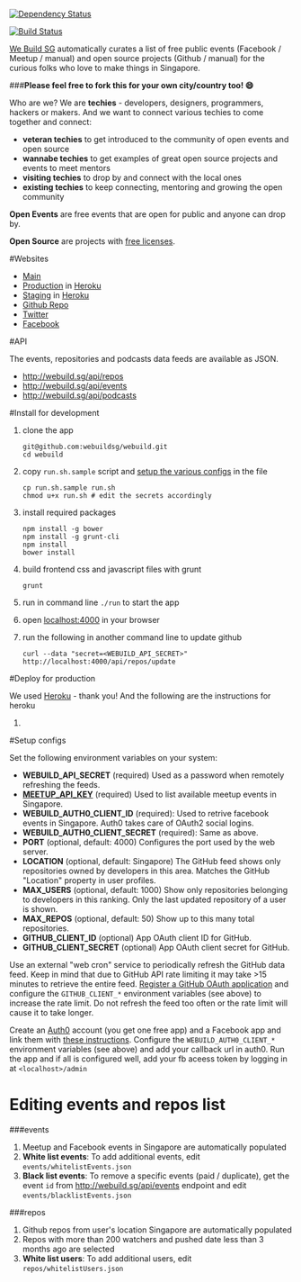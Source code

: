 [![Dependency Status](https://gemnasium.com/webuildsg/webuild.png)](https://gemnasium.com/webuildsg/webuild)

[![Build Status](https://travis-ci.org/webuildsg/webuild.png)](https://travis-ci.org/webuildsg/webuild)

[We Build SG](http://www.webuild.sg/) automatically curates a list of free public events (Facebook / Meetup / manual) and open source projects (Github / manual) for the curious folks who love to make things in Singapore. 

###**Please feel free to fork this for your own city/country too! :smile:**


Who are we? We are **techies** - developers, designers, programmers, hackers or makers. And we want to connect various techies to come together and connect:

- **veteran techies** to get introduced to the community of open events and open source
- **wannabe techies** to get examples of great open source projects and  events to meet mentors
- **visiting techies** to drop by and connect with the local ones
- **existing techies** to keep connecting, mentoring and growing the open community

**Open Events** are free events that are open for public and anyone can drop by.

**Open Source** are projects with [free licenses](http://en.wikipedia.org/wiki/Comparison_of_free_software_licences).


#Websites

- [Main](http://www.webuild.sg/)
- [Production](http://webuildsg.herokuapp.com/) in [Heroku](http://heroku.com/)
- [Staging](http://webuildsg-dev.herokuapp.com/) in [Heroku](http://heroku.com/)
- [Github Repo](https://github.com/webuildsg/webuild)
- [Twitter](https://twitter.com/webuildsg)
- [Facebook](https://www.facebook.com/webuildsg)

#API

The events, repositories and podcasts data feeds are available as JSON.

- <http://webuild.sg/api/repos>
- <http://webuild.sg/api/events>
- <http://webuild.sg/api/podcasts>


#Install for development

1. clone the app

	```
	git@github.com:webuildsg/webuild.git
	cd webuild
	```
1. copy `run.sh.sample` script and [setup the various configs](#setup-configs) in the file

	```
	cp run.sh.sample run.sh
	chmod u+x run.sh # edit the secrets accordingly
	```
1. install required packages

	```
	npm install -g bower
	npm install -g grunt-cli
	npm install
	bower install
	``` 
1. build frontend css and javascript files with grunt

	```
	grunt
	```
1. run in command line `./run` to start the app
1. open [localhost:4000](http://localhost:4000/) in your browser
1. run the following in another command line to update github

	```
	curl --data "secret=<WEBUILD_API_SECRET>" http://localhost:4000/api/repos/update
	```


#Deploy for production

We used [Heroku](http://heroku.com/) - thank you! And the following are the instructions for heroku

1. 

#Setup configs

Set the following environment variables on your system:

- **WEBUILD_API_SECRET** (required) Used as a password when remotely refreshing the feeds.
- [**MEETUP_API_KEY**](https://secure.meetup.com/meetup_api/key/) (required) Used to list available meetup events in Singapore.
- **WEBUILD_AUTH0_CLIENT_ID** (required): Used to retrive facebook events in Singapore. Auth0 takes care of OAuth2 social logins.
- **WEBUILD_AUTH0_CLIENT_SECRET** (required): Same as above.
- **PORT** (optional, default: 4000) Configures the port used by the web server.
- **LOCATION** (optional, default: Singapore) The GitHub feed shows only repositories owned by developers in this area. Matches the GitHub "Location" property in user profiles.
- **MAX_USERS** (optional, default: 1000) Show only repositories belonging to developers in this ranking. Only the last updated repository of a user is shown.
- **MAX_REPOS** (optional, default: 50) Show up to this many total repositories.
- **GITHUB_CLIENT_ID** (optional) App OAuth client ID for GitHub.
- **GITHUB_CLIENT_SECRET** (optional) App OAuth client secret for GitHub.

Use an external "web cron" service to periodically refresh the GitHub data feed. Keep in mind that due to GitHub API rate limiting it may take >15 minutes to retrieve the entire feed. [Register a GitHub OAuth application](https://github.com/settings/applications/new) and configure the `GITHUB_CLIENT_*` environment variables (see above) to increase the rate limit. Do not refresh the feed too often or the rate limit will cause it to take longer.

Create an [Auth0](https://auth0.com/) account (you get one free app) and a Facebook app and link them with [these instructions](https://docs.auth0.com/facebook-clientid). Configure the `WEBUILD_AUTH0_CLIENT_*` environment variables (see above) and add your callback url in auth0. Run the app and if all is configured well, add your fb aceess token by logging in at `<localhost>/admin`

# Editing events and repos list

###events

1. Meetup and Facebook events in Singapore are automatically populated
1. **White list events**: To add additional events, edit `events/whitelistEvents.json`
1. **Black list events**: To remove a specific events (paid / duplicate), get the event `id` from <http://webuild.sg/api/events> endpoint and edit `events/blacklistEvents.json`

###repos

1. Github repos from user's location Singapore are automatically populated
1. Repos with more than 200 watchers and pushed date less than 3 months ago are selected
1. **White list users**: To add additional users, edit `repos/whitelistUsers.json`